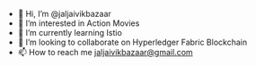 - 👋 Hi, I’m @jaljaivikbazaar
- 👀 I’m interested in Action Movies
- 🌱 I’m currently learning Istio
- 💞️ I’m looking to collaborate on Hyperledger Fabric Blockchain
- 📫 How to reach me jaljaivikbazaar@gmail.com

<!---
jaljaivikbazaar/jaljaivikbazaar is a ✨ special ✨ repository because its `README.md` (this file) appears on your GitHub profile.
You can click the Preview link to take a look at your changes.
--->

